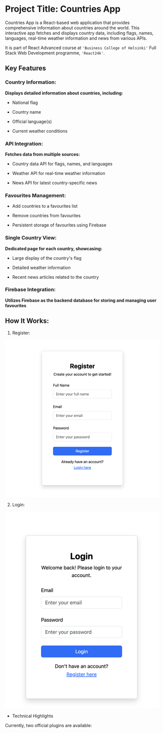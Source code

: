 # Project Title: Countries App

Countries App is a React-based web application that provides comprehensive information about countries around the world. This interactive app fetches and displays country data, including flags, names, languages, real-time weather information and news from various APIs.

It is part of React Advanced course at `'Business College of Helsinki'` Full Stack Web Development programme, `'React24k'`.


## Key Features

### Country Information:

 **Displays detailed information about countries, including:**

  * National flag

  * Country name

  * Official language(s)

  * Current weather conditions

 ### API Integration:

  **Fetches data from multiple sources:**

 * Country data API for flags, names, and languages

 * Weather API for real-time weather information

 * News API for latest country-specific news

### Favourites Management:

 * Add countries to a favourites list

 * Remove countries from favourites

 * Persistent storage of favourites using Firebase

### Single Country View:
**Dedicated page for each country, showcasing:**

 - Large display of the country's flag

 - Detailed weather information

 - Recent news articles related to the country

### Firebase Integration:
**Utilizes Firebase as the backend database for storing and managing user favourites**

## How It Works:

1. Register:


![Alt text](public/images/Register.png)

2. Login:

![Alt text](public/images/login.png)

 - Technical Highlights

Currently, two official plugins are available:

